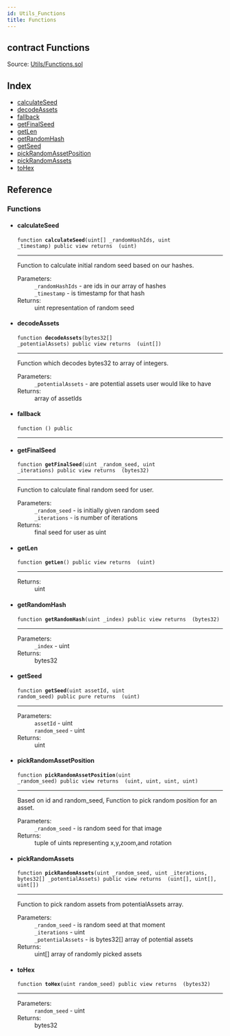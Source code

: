 ```yaml
---
id: Utils_Functions
title: Functions
---
```


<div class="contract-doc"><div class="contract"><h2 class="contract-header"><span class="contract-kind">contract</span> Functions</h2><div class="source">Source: <a href="git+https://github.com/DecenterApps/DigitalPrint/blob/v1.0.0/contracts/Utils/Functions.sol" target="_blank">Utils/Functions.sol</a></div></div><div class="index"><h2>Index</h2><ul><li><a href="Utils_Functions.html#calculateSeed">calculateSeed</a></li><li><a href="Utils_Functions.html#decodeAssets">decodeAssets</a></li><li><a href="Utils_Functions.html#">fallback</a></li><li><a href="Utils_Functions.html#getFinalSeed">getFinalSeed</a></li><li><a href="Utils_Functions.html#getLen">getLen</a></li><li><a href="Utils_Functions.html#getRandomHash">getRandomHash</a></li><li><a href="Utils_Functions.html#getSeed">getSeed</a></li><li><a href="Utils_Functions.html#pickRandomAssetPosition">pickRandomAssetPosition</a></li><li><a href="Utils_Functions.html#pickRandomAssets">pickRandomAssets</a></li><li><a href="Utils_Functions.html#toHex">toHex</a></li></ul></div><div class="reference"><h2>Reference</h2><div class="functions"><h3>Functions</h3><ul><li><div class="item function"><span id="calculateSeed" class="anchor-marker"></span><h4 class="name">calculateSeed</h4><div class="body"><code class="signature">function <strong>calculateSeed</strong><span>(uint[] _randomHashIds, uint _timestamp) </span><span>public </span><span>view </span><span>returns  (uint) </span></code><hr/><div class="description"><p>Function to calculate initial random seed based on our hashes.</p></div><dl><dt><span class="label-parameters">Parameters:</span></dt><dd><div><code>_randomHashIds</code> - are ids in our array of hashes</div><div><code>_timestamp</code> - is timestamp for that hash</div></dd><dt><span class="label-return">Returns:</span></dt><dd>uint representation of random seed</dd></dl></div></div></li><li><div class="item function"><span id="decodeAssets" class="anchor-marker"></span><h4 class="name">decodeAssets</h4><div class="body"><code class="signature">function <strong>decodeAssets</strong><span>(bytes32[] _potentialAssets) </span><span>public </span><span>view </span><span>returns  (uint[]) </span></code><hr/><div class="description"><p>Function which decodes bytes32 to array of integers.</p></div><dl><dt><span class="label-parameters">Parameters:</span></dt><dd><div><code>_potentialAssets</code> - are potential assets user would like to have</div></dd><dt><span class="label-return">Returns:</span></dt><dd>array of assetIds</dd></dl></div></div></li><li><div class="item function"><span id="fallback" class="anchor-marker"></span><h4 class="name">fallback</h4><div class="body"><code class="signature">function <strong></strong><span>() </span><span>public </span></code><hr/></div></div></li><li><div class="item function"><span id="getFinalSeed" class="anchor-marker"></span><h4 class="name">getFinalSeed</h4><div class="body"><code class="signature">function <strong>getFinalSeed</strong><span>(uint _random_seed, uint _iterations) </span><span>public </span><span>view </span><span>returns  (bytes32) </span></code><hr/><div class="description"><p>Function to calculate final random seed for user.</p></div><dl><dt><span class="label-parameters">Parameters:</span></dt><dd><div><code>_random_seed</code> - is initially given random seed</div><div><code>_iterations</code> - is number of iterations</div></dd><dt><span class="label-return">Returns:</span></dt><dd>final seed for user as uint</dd></dl></div></div></li><li><div class="item function"><span id="getLen" class="anchor-marker"></span><h4 class="name">getLen</h4><div class="body"><code class="signature">function <strong>getLen</strong><span>() </span><span>public </span><span>view </span><span>returns  (uint) </span></code><hr/><dl><dt><span class="label-return">Returns:</span></dt><dd>uint</dd></dl></div></div></li><li><div class="item function"><span id="getRandomHash" class="anchor-marker"></span><h4 class="name">getRandomHash</h4><div class="body"><code class="signature">function <strong>getRandomHash</strong><span>(uint _index) </span><span>public </span><span>view </span><span>returns  (bytes32) </span></code><hr/><dl><dt><span class="label-parameters">Parameters:</span></dt><dd><div><code>_index</code> - uint</div></dd><dt><span class="label-return">Returns:</span></dt><dd>bytes32</dd></dl></div></div></li><li><div class="item function"><span id="getSeed" class="anchor-marker"></span><h4 class="name">getSeed</h4><div class="body"><code class="signature">function <strong>getSeed</strong><span>(uint assetId, uint random_seed) </span><span>public </span><span>pure </span><span>returns  (uint) </span></code><hr/><dl><dt><span class="label-parameters">Parameters:</span></dt><dd><div><code>assetId</code> - uint</div><div><code>random_seed</code> - uint</div></dd><dt><span class="label-return">Returns:</span></dt><dd>uint</dd></dl></div></div></li><li><div class="item function"><span id="pickRandomAssetPosition" class="anchor-marker"></span><h4 class="name">pickRandomAssetPosition</h4><div class="body"><code class="signature">function <strong>pickRandomAssetPosition</strong><span>(uint _random_seed) </span><span>public </span><span>view </span><span>returns  (uint, uint, uint, uint) </span></code><hr/><div class="description"><p>Based on id and random_seed, Function to pick random position for an asset.</p></div><dl><dt><span class="label-parameters">Parameters:</span></dt><dd><div><code>_random_seed</code> - is random seed for that image</div></dd><dt><span class="label-return">Returns:</span></dt><dd>tuple of uints representing x,y,zoom,and rotation</dd></dl></div></div></li><li><div class="item function"><span id="pickRandomAssets" class="anchor-marker"></span><h4 class="name">pickRandomAssets</h4><div class="body"><code class="signature">function <strong>pickRandomAssets</strong><span>(uint _random_seed, uint _iterations, bytes32[] _potentialAssets) </span><span>public </span><span>view </span><span>returns  (uint[], uint[], uint[]) </span></code><hr/><div class="description"><p>Function to pick random assets from potentialAssets array.</p></div><dl><dt><span class="label-parameters">Parameters:</span></dt><dd><div><code>_random_seed</code> - is random seed at that moment</div><div><code>_iterations</code> - uint</div><div><code>_potentialAssets</code> - is bytes32[] array of potential assets</div></dd><dt><span class="label-return">Returns:</span></dt><dd>uint[] array of randomly picked assets</dd></dl></div></div></li><li><div class="item function"><span id="toHex" class="anchor-marker"></span><h4 class="name">toHex</h4><div class="body"><code class="signature">function <strong>toHex</strong><span>(uint random_seed) </span><span>public </span><span>view </span><span>returns  (bytes32) </span></code><hr/><dl><dt><span class="label-parameters">Parameters:</span></dt><dd><div><code>random_seed</code> - uint</div></dd><dt><span class="label-return">Returns:</span></dt><dd>bytes32</dd></dl></div></div></li></ul></div></div></div>
